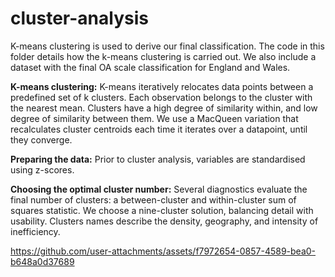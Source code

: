 # cluster-analysis
K-means clustering is used to derive our final classification. The code in this folder details how the k-means clustering is carried out. We also include a dataset with the final OA scale classification for England and Wales.

**K-means clustering:** K-means iteratively relocates data points between a predefined set of k clusters. Each observation belongs to the cluster with the nearest mean. Clusters have a high degree of similarity within, and low degree of similarity between them. We use a MacQueen variation that recalculates cluster centroids each time it iterates over a datapoint, until they converge. 

**Preparing the data:** Prior to cluster analysis, variables are standardised using z-scores. 

**Choosing the optimal cluster number:** Several diagnostics evaluate the final number of clusters: a between-cluster and within-cluster sum of squares statistic. We choose a nine-cluster solution, balancing detail with usability. Clusters names describe the density, geography, and intensity of inefficiency.

https://github.com/user-attachments/assets/f7972654-0857-4589-bea0-b648a0d37689





